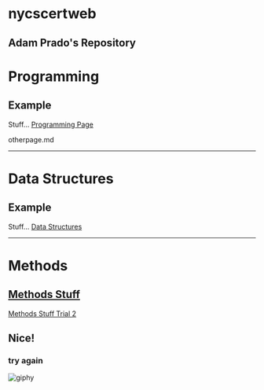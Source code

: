 # nycscertweb
## Adam Prado's Repository


# Programming
## Example
Stuff...
[Programming Page](https://ajp713.github.io/nycscertweb/otherpage)

otherpage.md
___
# Data Structures
## Example
Stuff...
[Data Structures](https://github.com/hunter-teacher-cert/cohort-3-summer-work-AJP713/tree/master/ds)



---
# Methods

[Methods Stuff](https://github.com/hunter-teacher-cert/cohort-3-summer-work-AJP713/blob/master/methods/04_unplugged.md)
---
[Methods Stuff Trial 2](https://github.com/hunter-teacher-cert/cohort-3-summer-work-AJP713/blob/master/methods/04_unplugged.md)

## Nice!

### try again
 
![giphy](https://user-images.githubusercontent.com/64868729/180834767-e36e45c2-f543-458c-847b-e80bc75ec96d.gif)

 
 
